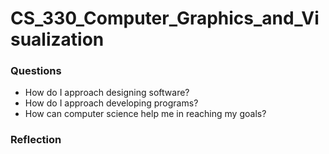 # CS_330_Computer_Graphics_and_Visualization
### Questions
- How do I approach designing software?
- How do I approach developing programs?
- How can computer science help me in reaching my goals?

### Reflection
